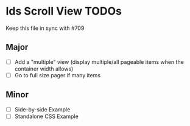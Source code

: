 # Ids Scroll View TODOs

Keep this file in sync with #709

## Major

- [ ] Add a "multiple" view (display multiple/all pageable items when the container width allows)
- [ ] Go to full size pager if many items

## Minor

- [ ] Side-by-side Example
- [ ] Standalone CSS Example
